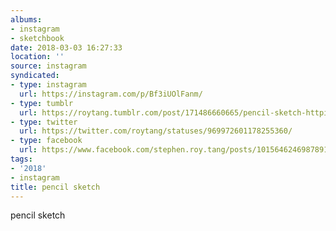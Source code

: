 ```yaml
---
albums:
- instagram
- sketchbook
date: 2018-03-03 16:27:33
location: ''
source: instagram
syndicated:
- type: instagram
  url: https://instagram.com/p/Bf3iUOlFanm/
- type: tumblr
  url: https://roytang.tumblr.com/post/171486660665/pencil-sketch-httpifttt2fmqlou
- type: twitter
  url: https://twitter.com/roytang/statuses/969972601178255360/
- type: facebook
  url: https://www.facebook.com/stephen.roy.tang/posts/10156462469878912:0
tags:
- '2018'
- instagram
title: pencil sketch
---
```


pencil sketch